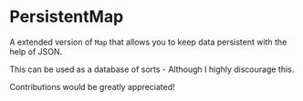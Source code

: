 # PersistentMap

A extended version of `Map` that allows you to keep data persistent with the help of JSON.

This can be used as a database of sorts - Although I highly discourage this.

Contributions would be greatly appreciated!
